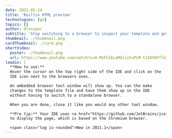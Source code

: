 ```yaml
---
date: 2021-05-24
title: 'Builtin HTML preview'
technologies: [go]
topics: []
author: dlsniper
subtitle: 'Stop switching to a browser to inspect your template and get instant feedback in your IDE'
thumbnail: ./thumbnail.png
cardThumbnail: ./card.png
shortVideo:
  poster: ./thumbnail.png
  url: https://www.youtube.com/watch?v=A-MzFk1ELoM&list=PLM-t1Z4tbFflGjn5Qzjjku5J7SX3p-nhY&index=17&t=0s
leadin: |
  **How to use:**
  Hover the cursor on the top right side of the IDE and click on the 
  IDE icon next to the browsers ones.

  An embedded browser tool window will show up. You can the make 
  changes to the template file and have them show up in the IDE
  without having to switch to a standalone browser.

  When you are done, close it like you would any other tool window.

  **Pro tip:** Your IDE uses <a href="https://github.com/JetBrains/jcef">JCEF</a>
  to display the page, which is based on the Chromium browser.

  <span class="tag is-rounded">New in 2021.1</span>
---
```

